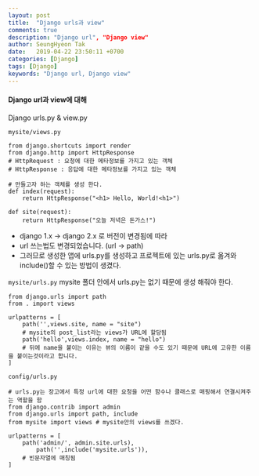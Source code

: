 ```yaml
---
layout: post
title:  "Django urls과 view"
comments: true
description: "Django url", "Django view"
author: SeungHyeon Tak
date:   2019-04-22 23:50:11 +0700
categories: [Django]
tags: [Django]
keywords: "Django url, Django view"
---
```

#### Django url과 view에 대해

Django urls.py & view.py

`mysite/views.py`

```
from django.shortcuts import render
from django.http import HttpResponse
# HttpRequest : 요청에 대한 메타정보를 가지고 있는 객체
# HttpResponse : 응답에 대한 메타정보를 가지고 있는 객체

# 만들고자 하는 객체를 생성 한다.
def index(request):
    return HttpResponse("<h1> Hello, World!<h1>")

def site(request):
    return HttpResponse("오늘 저녁은 돈가스!")
```

* django 1.x -> django 2.x 로 버전이 변경됨에 따라
* url 쓰는법도 변경되었습니다. (url -> path)
* 그러므로 생성한 앱에 urls.py를 생성하고 프로젝트에 있는 urls.py로 옮겨와 include()할 수 있는 방법이 생겼다.

`mysite/urls.py` mysite 폴더 안에서 urls.py는 없기 때문에 생성 해줘야 한다.

```
from django.urls import path
from . import views

urlpatterns = [
	path('',views.site, name = "site")
	# mysite의 post_list라는 views가 URL에 할당됨
	path('hello',views.index, name = "hello")
	# 뒤에 name을 붙이는 이유는 뷰의 이름이 같을 수도 있기 때문에 URL에 고유한 이름을 붙이는것이라고 합니다.
]
```

`config/urls.py`

```
# urls.py는 장고에서 특정 url에 대한 요청을 어떤 함수나 클래스로 매핑해서 연결시켜주는 역할을 함
from django.contrib import admin
from django.urls import path, include
from mysite import views # mysite안의 views를 쓰겠다.

urlpatterns = [
	path('admin/', admin.site.urls),
    	path('',include('mysite.urls')),
	# 빈문자열에 매칭됨
]
```
